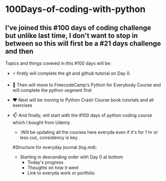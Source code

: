 # 100Days-of-coding-with-python
## I've joined this #100 days of coding challenge but unlike last time, I don't want to stop in between so this will first be a #21 days challenge and then 



Topics and things covered in this #100 days will be:

- :zap: firstly will complete the git and github tutorial on Day 0.
- 🌱 Then will move to FreecodeCamp's Python for Everybody Course and will complete the python segment first
- :heart:	 Next will be moving to Python Crash Course book tutorials and all exercises 
- 📫 And finally, will start with the #100 days of python coding course which I bought from Udemy
 
  - :Will be updating all the courses here everyda even if it's for 1 hr or less coz, consistency is key.


  #Structure for everyday journal (log.md):

    - Starting in descending order with Day 0 at bottom
      - Today's progress
      - Thoughts on how it went
      - Link to everyda work or portfolio